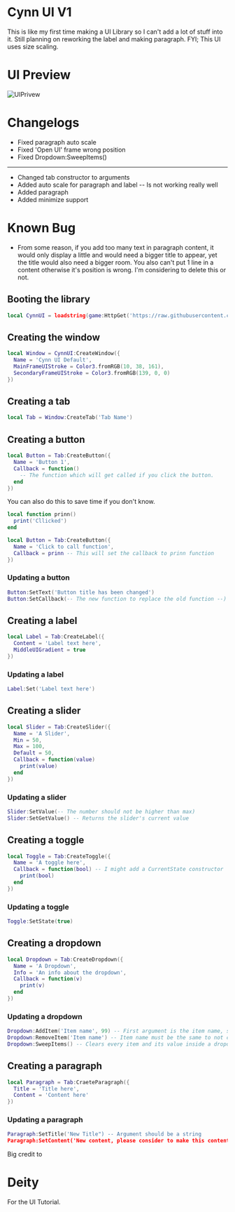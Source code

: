 # Cynn UI V1

This is like my first time making a UI Library so I can't add a lot of stuff into it. Still planning on reworking the label and making paragraph.
FYI; This UI uses size scaling.

# UI Preview
![UIPrivew](https://github.com/VariantL2/Lua/assets/129179825/76ca970e-1d20-48d7-b815-0d4946998960)

# Changelogs
- Fixed paragraph auto scale
- Fixed 'Open UI' frame wrong position
- Fixed Dropdown:SweepItems()
---------------------------------------------------------------------------
- Changed tab constructor to arguments
- Added auto scale for paragraph and label -- Is not working really well
- Added paragraph
- Added minimize support

# Known Bug
- From some reason, if you add too many text in paragraph content, it would only display a little and would need a bigger title to appear, yet the title would also need a bigger room. You also can't put 1 line in a content otherwise it's position is wrong. I'm considering to delete this or not.

## Booting the library
```lua
local CynnUI = loadstring(game:HttpGet('https://raw.githubusercontent.com/VariantL2/Lua/main/Source.lua'))()
```
## Creating the window
```lua
local Window = CynnUI:CreateWindow({
  Name = 'Cynn UI Default',
  MainFrameUIStroke = Color3.fromRGB(10, 38, 161),
  SecondaryFrameUIStroke = Color3.fromRGB(139, 0, 0)
})
```
## Creating a tab
```lua
local Tab = Window:CreateTab('Tab Name')
```
## Creating a button
```lua
local Button = Tab:CreateButton({
  Name = 'Button 1',
  Callback = function()
    -- The function which will get called if you click the button.
  end
})
```
You can also do this to save time if you don't know.
```lua
local function prinn()
  print('Cllicked')
end

local Button = Tab:CreateButton({
  Name = 'Click to call function',
  Callback = prinn -- This will set the callback to prinn function
})
```
### Updating a button
```lua
Button:SetText('Button title has been changed')
Button:SetCallback(-- The new function to replace the old function --)
```
## Creating a label
```lua
local Label = Tab:CreateLabel({
  Content = 'Label text here',
  MiddleUIGradient = true
})
```
### Updating a label
```lua
Label:Set('Label text here')
```
## Creating a slider
```lua
local Slider = Tab:CreateSlider({
  Name = 'A Slider',
  Min = 50,
  Max = 100,
  Default = 50,
  Callback = function(value)
    print(value)
  end
})
```
### Updating a slider
```lua
Slider:SetValue(-- The number should not be higher than max)
Slider:SetGetValue() -- Returns the slider's current value
```
## Creating a toggle
```lua
local Toggle = Tab:CreateToggle({
  Name = 'A toggle here',
  Callback = function(bool) -- I might add a CurrentState constructor
    print(bool)
  end
})
```
### Updating a toggle
```lua
Toggle:SetState(true)
```
## Creating a dropdown
```lua
local Dropdown = Tab:CreateDropdown({
  Name = 'A Dropdown',
  Info = 'An info about the dropdown',
  Callback = function(v)
    print(v)
  end
})
```
### Updating a dropdown
```lua
Dropdown:AddItem('Item name', 99) -- First argument is the item name, second is the item's value
Dropdown:RemoveItem('Item name') -- Item name must be the same to not create an nil indexing error
Dropdown:SweepItems() -- Clears every item and its value inside a dropdown
```
## Creating a paragraph
```lua
local Paragraph = Tab:CraeteParagraph({
  Title = 'Title here',
  Content = 'Content here'
})
```
### Updating a paragraph
```lua
Paragraph:SetTitle('New Title") -- Argument should be a string
Paragraph:SetContent('New content, please consider to make this content long or else it will bug') -- Argument shold be a string too
```
Big credit to
# Deity
For the UI Tutorial.
